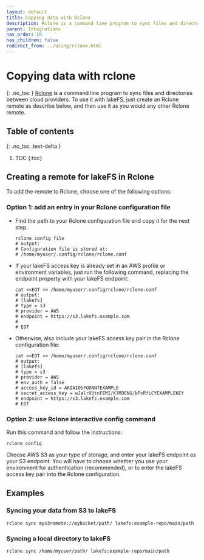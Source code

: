```yaml
---
layout: default
title: Copying data with Rclone
description: Rclone is a command line program to sync files and directories between cloud providers. Start copying data using rclone. 
parent: Integrations
nav_order: 10
has_children: false
redirect_from: ../using/rclone.html
---
```

# Copying data with rclone
{: .no_toc }
[Rclone](https://rclone.org/) is a command line program to sync files and directories between cloud providers.
To use it with lakeFS, just create an Rclone remote as describe below, and then use it as you would any other Rclone remote.                                                                                                  

## Table of contents
{: .no_toc .text-delta }

1. TOC
{:toc}
## Creating a remote for lakeFS in Rclone
To add the remote to Rclone, choose one of the following options:
### Option 1: add an entry in your Rclone configuration file
*   Find the path to your Rclone configuration file and copy it for the next step.
    
    ```shell
    rclone config file
    # output:
    # Configuration file is stored at:
    # /home/myuser/.config/rclone/rclone.conf
    ```
    
*   If your lakeFS access key is already set in an AWS profile or environment variables, just run the following command, replacing the endpoint property with your lakeFS endpoint:

    ```shell
    cat <<EOT >> /home/myuser/.config/rclone/rclone.conf
    # output:
    # [lakefs]
    # type = s3
    # provider = AWS
    # endpoint = https://s3.lakefs.example.com
    #
    # EOT
    ```

*   Otherwise, also include your lakeFS access key pair in the Rclone configuration file:

    ```shell
    cat <<EOT >> /home/myuser/.config/rclone/rclone.conf
    # output:
    # [lakefs]
    # type = s3
    # provider = AWS
    # env_auth = false
    # access_key_id = AKIAIOSFODNN7EXAMPLE
    # secret_access_key = wJalrXUtnFEMI/K7MDENG/bPxRfiCYEXAMPLEKEY
    # endpoint = https://s3.lakefs.example.com
    # EOT
    ```

### Option 2: use Rclone interactive config command

Run this command and follow the instructions:
```shell
rclone config
```
Choose AWS S3 as your type of storage, and enter your lakeFS endpoint as your S3 endpoint.
You will have to choose whether you use your environment for authentication (recommended),
or to enter the lakeFS access key pair into the Rclone configuration.

## Examples

### Syncing your data from S3 to lakeFS

```shell
rclone sync mys3remote://mybucket/path/ lakefs:example-repo/main/path
```

### Syncing a local directory to lakeFS

```shell
rclone sync /home/myuser/path/ lakefs:example-repo/main/path
```
